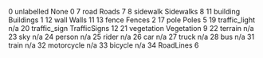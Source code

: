0	unlabelled	None		0
7	road		Roads		7
8	sidewalk	Sidewalks	8
11	building	Buildings	1
12	wall		Walls		11
13	fence		Fences		2
17	pole		Poles		5
19	traffic_light	n/a
20	traffic_sign	TrafficSigns	12
21	vegetation	Vegetation	9
22	terrain		n/a
23	sky		n/a
24	person		n/a
25	rider		n/a
26	car		n/a
27	truck		n/a	
28	bus		n/a	
31	train		n/a	
32	motorcycle	n/a	
33	bicycle		n/a
34			RoadLines	6
